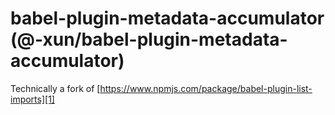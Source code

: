 # babel-plugin-metadata-accumulator (@-xun/babel-plugin-metadata-accumulator)

Technically a fork of
[https://www.npmjs.com/package/babel-plugin-list-imports][1]

[1]: https://www.npmjs.com/package/babel-plugin-list-imports
